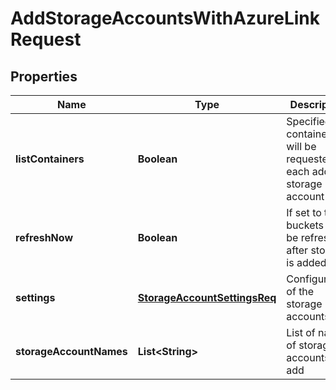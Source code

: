 
# AddStorageAccountsWithAzureLinkRequest

## Properties
Name | Type | Description | Notes
------------ | ------------- | ------------- | -------------
**listContainers** | **Boolean** | Specified if containers will be requested for each added storage account |  [optional]
**refreshNow** | **Boolean** | If set to true, buckets will be refreshed after storage is added |  [optional]
**settings** | [**StorageAccountSettingsReq**](StorageAccountSettingsReq.md) | Configuration of the storage accounts |  [optional]
**storageAccountNames** | **List&lt;String&gt;** | List of names of storage accounts to add |  [optional]



